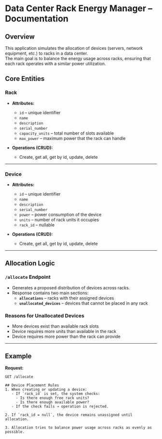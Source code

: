 # Data Center Rack Energy Manager – Documentation

## Overview
This application simulates the allocation of devices (servers, network equipment, etc.) to racks in a data center.  
The main goal is to balance the energy usage across racks, ensuring that each rack operates with a similar power utilization.

## Core Entities

### Rack
- **Attributes:**  
  - `id` – unique identifier  
  - `name`
  - `description`
  - `serial_number`  
  - `capacity_units` – total number of slots available  
  - `max_power` – maximum power that the rack can handle  

- **Operations (CRUD):**  
  - Create, get all, get by id, update, delete

---

### Device
- **Attributes:**  
  - `id` – unique identifier  
  - `name`
  - `description`
  - `serial_number`  
  - `power` – power consumption of the device  
  - `units` – number of rack units it occupies  
  - `rack_id` – nullable 

- **Operations (CRUD):**  
  - Create, get all, get by id, update, delete

---

## Allocation Logic

### `/allocate` Endpoint
- Generates a proposed distribution of devices across racks.  
- Response contains two main sections:
  - **`allocations`** – racks with their assigned devices  
  - **`unallocated_devices`** – devices that cannot be placed in any rack  

### Reasons for Unallocated Devices
- More devices exist than available rack slots  
- Device requires more units than available in the rack  
- Device requires more power than the rack can provide  

---

## Example

**Request:**  
```http
GET /allocate

## Device Placement Rules
1. When creating or updating a device:  
   - If `rack_id` is set, the system checks:  
     - Is there enough free rack units?  
     - Is there enough available power?  
   - If the check fails → operation is rejected.  

2. If `rack_id = null`, the device remains unassigned until allocation.  

3. Allocation tries to balance power usage across racks as evenly as possible.  
```

